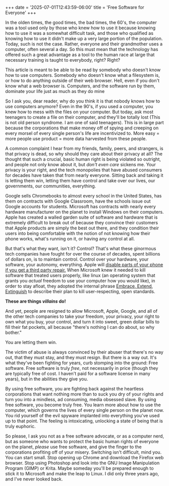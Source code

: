 +++
date = '2025-07-01T12:43:59-06:00'
title = 'Free Software for Everyone'
+++

In the olden times, the good times, the bad times, the 60's, the computer was a
tool used only by those who knew how to use it because knowing how to use it was
a somewhat difficult task, and those who qualified as knowing how to use it
didn't make up a very large portion of the population. Today, such is not the
case. Rather, everyone and their grandmother uses a computer, often several a
day. So this must mean that the technology has offered such a great advantage as
a tool to the human race at large that necessary training is taught to
everybody, right? Right?

This article is meant to be able to be read by somebody who doesn't know how to
use computers. Somebody who doesn't know what a filesystem is, or how to do
anything outside of their web browser. Hell, even if you don't know what a web
browser is. Computers, and the software run by them, dominate your life just as
much as they do mine

So I ask you, dear reader, why do you think it is that nobody knows how to use
computers anymore? Even in the 90's, if you used a computer, you knew how to
mess with the files on your computer. But today, ask most teenagers to create a
file on their computer, and they'll be totally lost (This is not old person
syndrome. I am one of said teenagers). This is in large part because the
corporations that make money off of spying and creeping on every morsel of every
single person's life are incentivized to. More easy = more people use product =
more data harvested from these people.

A common complaint I hear from my friends, family, peers, and strangers, is that
privacy is dead, so why should they care about their privacy at all? The thought
that such a crucial, basic human right is being violated so outright, and people
not only know about it, but *don't even care* sickens me. Your privacy is your
right, and the tech monopolies that have abused consumers for decades have taken
that from nearly everyone. Sitting back and taking it is letting them win,
letting them have control and take over our lives, our governments, our
communities, everything.

Google sells Chromebooks to almost every school in the United States, has them
on contracts with Google Classroom, have the schools issue out Google accounts
for students. Microsoft has contracts with nearly every hardware manufacturer on
the planet to install Windows on their computers. Apple has created a walled
garden suite of software and hardware that is extremely difficult to break out
of because they convince their customers that Apple products are simply the best
out there, and they condition their users into being comfortable with the notion
of not knowing how their phone works, what's running on it, or having any
control at all.

But that's what they want, isn't it? Control? That's what these ginormous tech
companies have fought for over the course of decades, spent billions of dollars
on, is to maintain control. Control over your hardware, your software, your
autonomy, everything. Apple will [disable parts of your phone if you get a third
party
repair.](https://www.reddit.com/r/iphone/comments/pw878u/face_id_stops_working_if_you_replace_the_iphone/)
When Microsoft knew it needed to kill software that treated users properly, like
linux (an operating system that grants you *actual* freedom to use your computer
how you would like), in order to stay afloat, they adopted the internal phrase
[Embrace, Extend,
Extinguish](https://en.wikipedia.org/wiki/Embrace,_extend,_and_extinguish) to
describe their plan to kill user-respecting, open standards.

**These are things *villains* do!**

And yet, people are resigned to allow Microsoft, Apple, Google, and all of the
other tech companies to take your freedom, your privacy, your right to own what
you buy, your control, and turn it into sweet, green dollar bills to fill their
fat pockets, all because "there's nothing I can do about, so why bother."

You are letting them win.

The victim of abuse is always convinced by their abuser that there's no way out,
that they must stay, and they must resign. But there is a way out. It's what
they've been fighting for years, curb stomping into the ground: Free
software. Free software is truly *free*, not necessarily in price (though they
are typically free of cost. I haven't paid for a software license in many
years), but in the abilities they give you.

By using free software, you are fighting back against the heartless corporations
that want nothing more than to suck you dry of your rights and turn you into a
mindless, ad consuming, media obsessed slave. By using free software, you become
truly free. You learn more about how to use the computer, which governs the
lives of every single person on the planet now. You rid yourself of the evil
spyware implanted into everything you've used up to that point. The feeling is
intoxicating, unlocking a state of being that is truly euphoric.

So please, I ask you not as a free software advocate, or as a computer nerd, but
as someone who wants to protect the basic human rights of everyone on the
planet, *please* use free software, and give the finger to the corporations
profiting off of your misery. Switching isn't difficult, mind you. You can start
small. Stop opening up Chrome and download the Firefox web browser. Stop using
Photoshop and look into the GNU Image Manipulation Program (GIMP) or
Krita. Maybe someday you'll be prepared enough to stick it to Microsoft and make
the leap to Linux. I did only three years ago, and I've never looked back.
